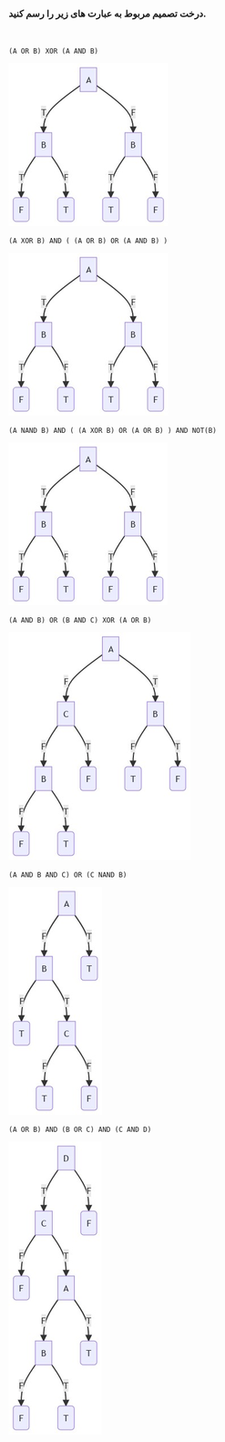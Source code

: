 ### درخت تصمیم مربوط به عبارت های زیر را رسم کنید.
<br/>

```
(A OR B) XOR (A AND B)
```
![1](1.jpg)

```
(A XOR B) AND ( (A OR B) OR (A AND B) )
```
![2](1.jpg)

```
(A NAND B) AND ( (A XOR B) OR (A OR B) ) AND NOT(B)
```
![3](2.jpg)

```
(A AND B) OR (B AND C) XOR (A OR B)
```
![4](3.jpg)

```
(A AND B AND C) OR (C NAND B)
```
![5](4.jpg)

```
(A OR B) AND (B OR C) AND (C AND D) 
```
![6](5.jpg)

